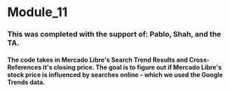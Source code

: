 # Module_11
### This was completed with the support of: Pablo, Shah, and the TA. 
#### The code takes in Mercado Libre's Search Trend Results and Cross-References it's closing price. The goal is to figure out if Mercado Libre's stock price is influenced by searches online - which we used the Google Trends data. 

